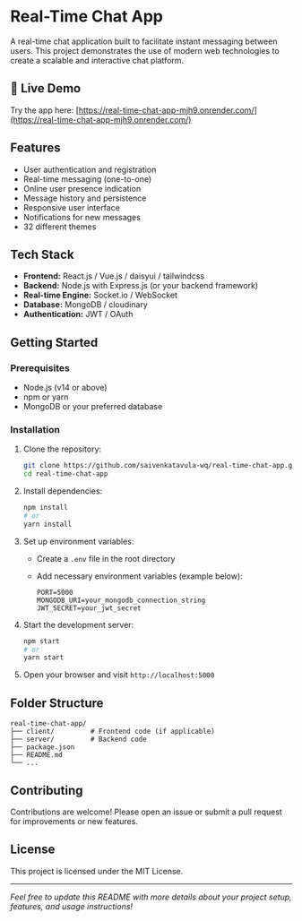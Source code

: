 # Real-Time Chat App

A real-time chat application built to facilitate instant messaging between users. This project demonstrates the use of modern web technologies to create a scalable and interactive chat platform.

## 🚀 Live Demo

Try the app here: [https://real-time-chat-app-mjh9.onrender.com/](https://real-time-chat-app-mjh9.onrender.com/)

## Features

- User authentication and registration
- Real-time messaging (one-to-one)
- Online user presence indication
- Message history and persistence
- Responsive user interface
- Notifications for new messages
- 32 different themes

## Tech Stack

- **Frontend:** React.js / Vue.js / daisyui / tailwindcss
- **Backend:** Node.js with Express.js (or your backend framework)
- **Real-time Engine:** Socket.io / WebSocket
- **Database:** MongoDB / cloudinary
- **Authentication:** JWT / OAuth

## Getting Started

### Prerequisites

- Node.js (v14 or above)
- npm or yarn
- MongoDB or your preferred database

### Installation

1. Clone the repository:
   ```bash
   git clone https://github.com/saivenkatavula-wq/real-time-chat-app.git
   cd real-time-chat-app
   ```

2. Install dependencies:
   ```bash
   npm install
   # or
   yarn install
   ```

3. Set up environment variables:
   - Create a `.env` file in the root directory
   - Add necessary environment variables (example below):

     ```
     PORT=5000
     MONGODB_URI=your_mongodb_connection_string
     JWT_SECRET=your_jwt_secret
     ```

4. Start the development server:
   ```bash
   npm start
   # or
   yarn start
   ```

5. Open your browser and visit `http://localhost:5000`

## Folder Structure

```
real-time-chat-app/
├── client/         # Frontend code (if applicable)
├── server/         # Backend code
├── package.json
├── README.md
└── ...
```

## Contributing

Contributions are welcome! Please open an issue or submit a pull request for improvements or new features.

## License

This project is licensed under the MIT License.

---

*Feel free to update this README with more details about your project setup, features, and usage instructions!*
